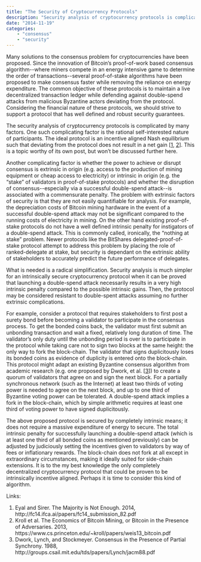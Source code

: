```yaml
---
title: "The Security of Cryptocurrency Protocols"
description: "Security analysis of cryptocurrency protocols is complicated by incentive-alignment and extrinsic factors.  A look at more robust security guarantees"
date: "2014-11-19"
categories: 
    - "consensus"
    - "security"
---
```


Many solutions to the consensus problem for cryptocurrencies have been proposed.  Since the innovation of Bitcoin’s proof-of-work based consensus algorithm--where miners compete in an energy intensive game to determine the order of transactions--several proof-of-stake algorithms have been proposed to make consensus faster while removing the reliance on energy expenditure.  The common objective of these protocols is to maintain a live decentralized transaction ledger while defending against double-spend attacks from malicious Byzantine actors deviating from the protocol.  Considering the financial nature of these protocols, we should strive to support a protocol that has well defined and robust security guarantees.

The security analysis of cryptocurrency protocols is complicated by many factors.   One such complicating factor is the rational self-interested nature of participants.  The ideal protocol is an incentive aligned Nash equilibrium such that deviating from the protocol does not result in a net gain \[[1](http://fc14.ifca.ai/papers/fc14_submission_82.pdf), [2](https://www.cs.princeton.edu/~kroll/papers/weis13_bitcoin.pdf)\].  This is a topic worthy of its own post, but won’t be discussed further here.

Another complicating factor is whether the power to achieve or disrupt consensus is extrinsic in origin (e.g. access to the production of mining equipment or cheap access to electricity) or intrinsic in origin (e.g. the “stake” of validators in proof-of-stake protocols) and whether the disruption of consensus--especially via a successful double-spend attack--is associated with a commensurate penalty.  The problem with extrinsic factors of security is that they are not easily quantifiable for analysis.  For example, the depreciation costs of Bitcoin mining hardware in the event of a successful double-spend attack may not be significant compared to the running costs of electricity in mining.  On the other hand existing proof-of-stake protocols do not have a well defined intrinsic penalty for instigators of a double-spend attack.  This is commonly called, ironically, the “nothing at stake” problem.  Newer protocols like the BitShares delegated-proof-of-stake protocol attempt to address this problem by placing the role of ranked-delegate at stake, but security is dependant on the extrinsic ability of stakeholders to accurately predict the future performance of delegates.

What is needed is a radical simplification.  Security analysis is much simpler for an intrinsically secure cryptocurrency protocol when it can be proved that launching a double-spend attack necessarily results in a very high intrinsic penalty compared to the possible intrinsic gains.  Then, the protocol may be considered resistant to double-spent attacks assuming no further extrinsic complications.

For example, consider a protocol that requires stakeholders to first post a surety bond before becoming a validator to participate in the consensus process.  To get the bonded coins back, the validator must first submit an unbonding transaction and wait a fixed, relatively long duration of time.  The validator’s only duty until the unbonding period is over is to participate in the protocol while taking care not to sign two blocks at the same height: the only way to fork the block-chain.  The validator that signs duplicitously loses its bonded coins as evidence of duplicity is entered onto the block-chain.  This protocol might adapt an existing Byzantine consensus algorithm from academic research (e.g. one proposed by Dwork, et al. \[[3](http://groups.csail.mit.edu/tds/papers/Lynch/jacm88.pdf)\]) to create a quorum of validators that agree on and sign the next block.  For a partially synchronous network (such as the Internet) at least two thirds of voting power is needed to agree on the next block, and up to one third of Byzantine voting power can be tolerated.  A double-spend attack implies a fork in the block-chain, which by simple arithmetic requires at least one third of voting power to have signed duplicitously.

The above proposed protocol is secured by completely intrinsic means; it does not require a massive expenditure of energy to secure.  The total intrinsic penalty for successfully launching a double-spend attack (which is at least one third of all bonded coins as mentioned previously) can be adjusted by judiciously setting the incentives given to validators by way of fees or inflationary rewards.  The block-chain does not fork at all except in extraordinary circumstances, making it ideally suited for side-chain extensions.  It is to the my best knowledge the only completely decentralized cryptocurrency protocol that could be proven to be intrinsically incentive aligned.  Perhaps it is time to consider this kind of algorithm.

<div class="credit">
Links:
<ol>
	<li>Eyal and Sirer.  The Majority is Not Enough. 2014, http://fc14.ifca.ai/papers/fc14_submission_82.pdf</li>
	<li>Kroll et al.  The Economics of Bitcoin Mining, or Bitcoin in the Presence of Adversaries. 2013, https://www.cs.princeton.edu/~kroll/papers/weis13_bitcoin.pdf</li>
	<li>Dwork, Lynch, and Stockmeyer.  Consensus in the Presence of Partial Synchrony. 1988, http://groups.csail.mit.edu/tds/papers/Lynch/jacm88.pdf</li>
</ol>
</div>
